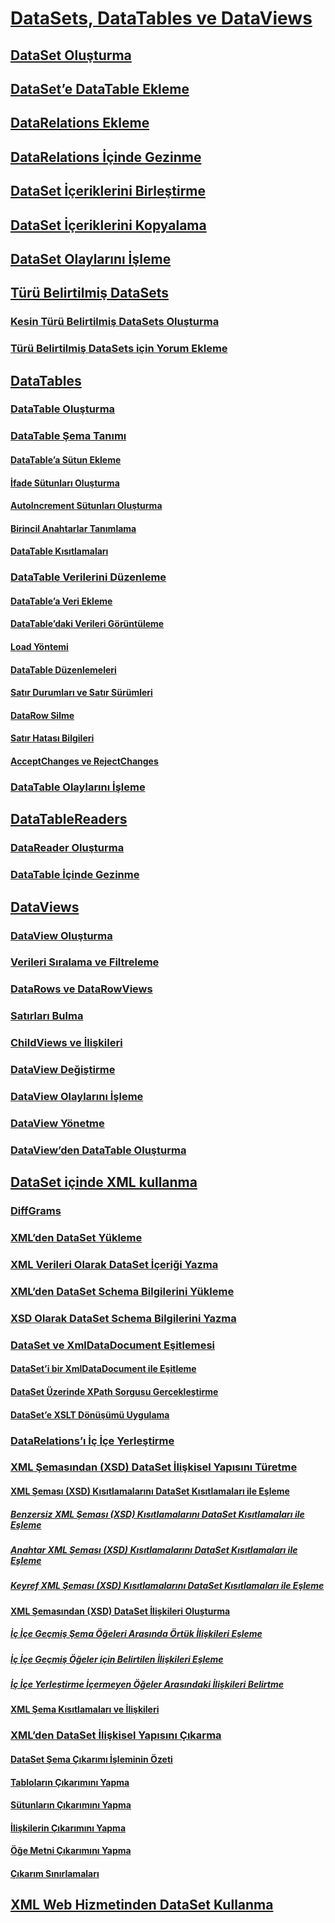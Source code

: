 # [DataSets, DataTables ve DataViews](index.md)
## [DataSet Oluşturma](creating-a-dataset.md)
## [DataSet’e DataTable Ekleme](adding-a-datatable-to-a-dataset.md)
## [DataRelations Ekleme](adding-datarelations.md)
## [DataRelations İçinde Gezinme](navigating-datarelations.md)
## [DataSet İçeriklerini Birleştirme](merging-dataset-contents.md)
## [DataSet İçeriklerini Kopyalama](copying-dataset-contents.md)
## [DataSet Olaylarını İşleme](handling-dataset-events.md)
## [Türü Belirtilmiş DataSets](typed-datasets.md)
### [Kesin Türü Belirtilmiş DataSets Oluşturma](generating-strongly-typed-datasets.md)
### [Türü Belirtilmiş DataSets için Yorum Ekleme](annotating-typed-datasets.md)
## [DataTables](datatables.md)
### [DataTable Oluşturma](creating-a-datatable.md)
### [DataTable Şema Tanımı](datatable-schema-definition.md)
#### [DataTable’a Sütun Ekleme](adding-columns-to-a-datatable.md)
#### [İfade Sütunları Oluşturma](creating-expression-columns.md)
#### [AutoIncrement Sütunları Oluşturma](creating-autoincrement-columns.md)
#### [Birincil Anahtarlar Tanımlama](defining-primary-keys.md)
#### [DataTable Kısıtlamaları](datatable-constraints.md)
### [DataTable Verilerini Düzenleme](manipulating-data-in-a-datatable.md)
#### [DataTable’a Veri Ekleme](adding-data-to-a-datatable.md)
#### [DataTable’daki Verileri Görüntüleme](viewing-data-in-a-datatable.md)
#### [Load Yöntemi](the-load-method.md)
#### [DataTable Düzenlemeleri](datatable-edits.md)
#### [Satır Durumları ve Satır Sürümleri](row-states-and-row-versions.md)
#### [DataRow Silme](datarow-deletion.md)
#### [Satır Hatası Bilgileri](row-error-information.md)
#### [AcceptChanges ve RejectChanges](acceptchanges-and-rejectchanges.md)
### [DataTable Olaylarını İşleme](handling-datatable-events.md)
## [DataTableReaders](datatablereaders.md)
### [DataReader Oluşturma](creating-a-datareader.md)
### [DataTable İçinde Gezinme](navigating-datatables.md)
## [DataViews](dataviews.md)
### [DataView Oluşturma](creating-a-dataview.md)
### [Verileri Sıralama ve Filtreleme](sorting-and-filtering-data.md)
### [DataRows ve DataRowViews](datarows-and-datarowviews.md)
### [Satırları Bulma](finding-rows.md)
### [ChildViews ve İlişkileri](childviews-and-relations.md)
### [DataView Değiştirme](modifying-dataviews.md)
### [DataView Olaylarını İşleme](handling-dataview-events.md)
### [DataView Yönetme](managing-dataviews.md)
### [DataView’den DataTable Oluşturma](creating-a-datatable-from-a-dataview.md)
## [DataSet içinde XML kullanma](using-xml-in-a-dataset.md)
### [DiffGrams](diffgrams.md)
### [XML’den DataSet Yükleme](loading-a-dataset-from-xml.md)
### [XML Verileri Olarak DataSet İçeriği Yazma](writing-dataset-contents-as-xml-data.md)
### [XML’den DataSet Schema Bilgilerini Yükleme](loading-dataset-schema-information-from-xml.md)
### [XSD Olarak DataSet Schema Bilgilerini Yazma](writing-dataset-schema-information-as-xsd.md)
### [DataSet ve XmlDataDocument Eşitlemesi](dataset-and-xmldatadocument-synchronization.md)
#### [DataSet’i bir XmlDataDocument ile Eşitleme](synchronizing-a-dataset-with-an-xmldatadocument.md)
#### [DataSet Üzerinde XPath Sorgusu Gerçekleştirme](performing-an-xpath-query-on-a-dataset.md)
#### [DataSet’e XSLT Dönüşümü Uygulama](applying-an-xslt-transform-to-a-dataset.md)
### [DataRelations’ı İç İçe Yerleştirme](nesting-datarelations.md)
### [XML Şemasından (XSD) DataSet İlişkisel Yapısını Türetme](deriving-dataset-relational-structure-from-xml-schema-xsd.md)
#### [XML Şeması (XSD) Kısıtlamalarını DataSet Kısıtlamaları ile Eşleme](mapping-xml-schema-xsd-constraints-to-dataset-constraints.md)
##### [Benzersiz XML Şeması (XSD) Kısıtlamalarını DataSet Kısıtlamaları ile Eşleme](map-unique-xml-schema-xsd-constraints-to-dataset-constraints.md)
##### [Anahtar XML Şeması (XSD) Kısıtlamalarını DataSet Kısıtlamaları ile Eşleme](map-key-xml-schema-xsd-constraints-to-dataset-constraints.md)
##### [Keyref XML Şeması (XSD) Kısıtlamalarını DataSet Kısıtlamaları ile Eşleme](map-keyref-xml-schema-xsd-constraints-to-dataset-constraints.md)
#### [XML Şemasından (XSD) DataSet İlişkileri Oluşturma](generating-dataset-relations-from-xml-schema-xsd.md)
##### [İç İçe Geçmiş Şema Öğeleri Arasında Örtük İlişkileri Eşleme](map-implicit-relations-between-nested-schema-elements.md)
##### [İç İçe Geçmiş Öğeler için Belirtilen İlişkileri Eşleme](map-relations-specified-for-nested-elements.md)
##### [İç İçe Yerleştirme İçermeyen Öğeler Arasındaki İlişkileri Belirtme](specify-relations-between-elements-with-no-nesting.md)
#### [XML Şema Kısıtlamaları ve İlişkileri](xml-schema-constraints-and-relationships.md)
### [XML’den DataSet İlişkisel Yapısını Çıkarma](inferring-dataset-relational-structure-from-xml.md)
#### [DataSet Şema Çıkarımı İşleminin Özeti](summary-of-the-dataset-schema-inference-process.md)
#### [Tabloların Çıkarımını Yapma](inferring-tables.md)
#### [Sütunların Çıkarımını Yapma](inferring-columns.md)
#### [İlişkilerin Çıkarımını Yapma](inferring-relationships.md)
#### [Öğe Metni Çıkarımını Yapma](inferring-element-text.md)
#### [Çıkarım Sınırlamaları](inference-limitations.md)
## [XML Web Hizmetinden DataSet Kullanma](consuming-a-dataset-from-an-xml-web-service.md)
